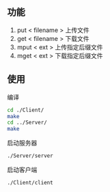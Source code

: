 ## 功能
1. put < filename > 上传文件 
2. get < filename > 下载文件
3. mput < ext > 上传指定后缀文件
4. mget < ext > 下载指定后缀文件

## 使用
编译
```bash
cd ./Client/
make
cd ../Server/
make
```

启动服务器
```bash
./Server/server
```

启动客户端
```bash
./Client/client
```

